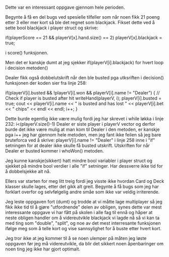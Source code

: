 Dette var en interessant oppgave gjennom hele perioden. 

Begynte å få en del bugs ved spesielle tilfeller som når noen fikk 21 poeng etter 3 eller mer kort 
så ble det regnet som blackjack. Fikset dette ved å sette bool blackjack i player struct og skrive:

if(playerScore == 21 && playerV[x].hand.size() == 2)
                playerV[x].blackjack = true;

 i score() funksjonen.
 
 Men det er kanskje dumt at jeg sjekker if(playerV[i].blackjack) for hvert loop i decision metoden() 

 
 Dealer fikk også dobbelutskrift når den ble busted pga utksriften i decision() funksjonen der koden sier fra linje 258:
 
 if(playerV[i].busted && !playerV[i].won && playerV[i].name != "Dealer") { // Check if player is busted after hit
                writeHand(playerV, i);
                playerV[i].busted = true;
                cout << playerV[i].name << " is busted and has lost " << playerV[i].bet << " chips" << endl << endl;
                i++;
            }
  
  Dette burde egentlig ikke være mulig fordi jeg har skrevet i while løkka i linje 232:
  i<(playerV.size()-1) 
  Dealer er siste player i playerV vector og derfor burde det ikke være mulig at man kom til Dealer i den metoden, 
  er kanskje pga i++ jeg har gjennom hele metoden, men jeg fant ikke feilen så jeg bare bruteforca ved å skrive:
  playerV[i].name != "Dealer" i linje 258 inne i "if" setningen for at dealer ikke skulle få busted utskrift.
  Utskriften for når Dealer er busted kommer i whoWon() metoden.
  
  
  Jeg kunne kanskje(sikkert) hatt mindre bool variabler i player struct og sjekket på mindre bool verdier i alle
  "if" setninger. Har dessverre ikke tid for å dobbelsjekke alt nå.
  
  Ellers var starten for meg litt treig fordi jeg visste ikke hvordan Card og Deck klasser skulle lages, etter det 
  gikk alt greit. Begynte å få bugs som jeg har forklart overfor og selvfølgelig andre småe som ikke var veldig
  irriterende. 
  
  Jeg leste oppgaven fort (dumt) og trodde at vi måtte lage multiplayer så jeg fikk ikke tid til å gjøre "utfordnende"
  delen av obligen, synes dette var mest interessante oppgave vi har fått på skolen i alle fag til ennå og håper at
  neste obligen handler om å videreutvikle blackjack vi lagde nå så vi kan ta med ting som "double", "split", og 
  noe av det mest interresante funksjonen ifølge meg som å telle kort og vise sannsylighet for å buste etter hvert kort.
  
  Jeg tror ikke at jeg kommer til å se noen ulemper på måten jeg løste oppgaven før jeg må videreutvikle, da
  blir det sikkert noen åpenbaringer om noen ting jeg ikke har gjort optimalt.
  
 
 
